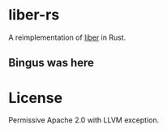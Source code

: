 # liber-rs
A reimplementation of [liber](https://github.com/Dasaav-dsv/libER) in Rust.

## Bingus was here  

# License
Permissive Apache 2.0 with LLVM exception.  
